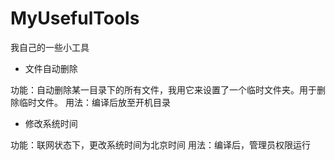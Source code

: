 # MyUsefulTools
我自己的一些小工具
* 文件自动删除

功能：自动删除某一目录下的所有文件，我用它来设置了一个临时文件夹。用于删除临时文件。
用法：编译后放至开机目录

* 修改系统时间

功能：联网状态下，更改系统时间为北京时间
用法：编译后，管理员权限运行